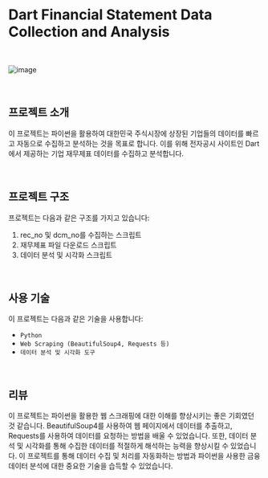 # Dart Financial Statement Data Collection and Analysis
<br/>

![image](https://user-images.githubusercontent.com/57824945/135450250-95a74ec9-e814-4632-803c-54fb3b449632.png)

<br/>

## 프로젝트 소개

이 프로젝트는 파이썬을 활용하여 대한민국 주식시장에 상장된 기업들의 데이터를 빠르고 자동으로 수집하고 분석하는 것을 목표로 합니다. 이를 위해 전자공시 사이트인 Dart에서 제공하는 기업 재무제표 데이터를 수집하고 분석합니다.

<br/>

## 프로젝트 구조

프로젝트는 다음과 같은 구조를 가지고 있습니다:

1. rec_no 및 dcm_no를 수집하는 스크립트
2. 재무제표 파일 다운로드 스크립트
3. 데이터 분석 및 시각화 스크립트

<br/>

## 사용 기술

이 프로젝트는 다음과 같은 기술을 사용합니다:

- `Python`
- `Web Scraping (BeautifulSoup4, Requests 등)`
- `데이터 분석 및 시각화 도구`

<br/>

## 리뷰

이 프로젝트는 파이썬을 활용한 웹 스크래핑에 대한 이해를 향상시키는 좋은 기회였던 것 같습니다.
BeautifulSoup4를 사용하여 웹 페이지에서 데이터를 추출하고, Requests를 사용하여 데이터를 요청하는 방법을 배울 수 있었습니다.
또한, 데이터 분석 및 시각화를 통해 수집한 데이터를 적절하게 해석하는 능력을 향상시킬 수 있었습니다. 이 프로젝트를 통해 데이터 수집 및 처리를 자동화하는 방법과 파이썬을 사용한 금융 데이터 분석에 대한 중요한 기술을 습득할 수 있었습니다.
